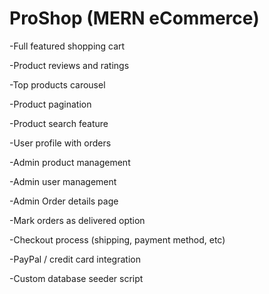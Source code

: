 # ProShop (MERN eCommerce)

-Full featured shopping cart

-Product reviews and ratings

-Top products carousel

-Product pagination

-Product search feature

-User profile with orders

-Admin product management

-Admin user management

-Admin Order details page

-Mark orders as delivered option

-Checkout process (shipping, payment method, etc)

-PayPal / credit card integration

-Custom database seeder script
